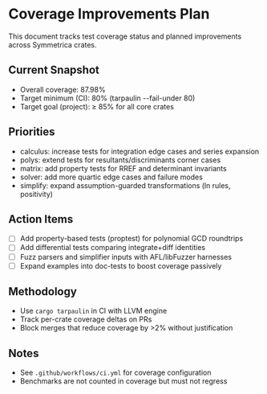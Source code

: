 # Coverage Improvements Plan

This document tracks test coverage status and planned improvements across Symmetrica crates.

## Current Snapshot

- Overall coverage: 87.98%
- Target minimum (CI): 80% (tarpaulin --fail-under 80)
- Target goal (project): ≥ 85% for all core crates

## Priorities

- calculus: increase tests for integration edge cases and series expansion
- polys: extend tests for resultants/discriminants corner cases
- matrix: add property tests for RREF and determinant invariants
- solver: add more quartic edge cases and failure modes
- simplify: expand assumption-guarded transformations (ln rules, positivity)

## Action Items

- [ ] Add property-based tests (proptest) for polynomial GCD roundtrips
- [ ] Add differential tests comparing integrate+diff identities
- [ ] Fuzz parsers and simplifier inputs with AFL/libFuzzer harnesses
- [ ] Expand examples into doc-tests to boost coverage passively

## Methodology

- Use `cargo tarpaulin` in CI with LLVM engine
- Track per-crate coverage deltas on PRs
- Block merges that reduce coverage by >2% without justification

## Notes

- See `.github/workflows/ci.yml` for coverage configuration
- Benchmarks are not counted in coverage but must not regress
